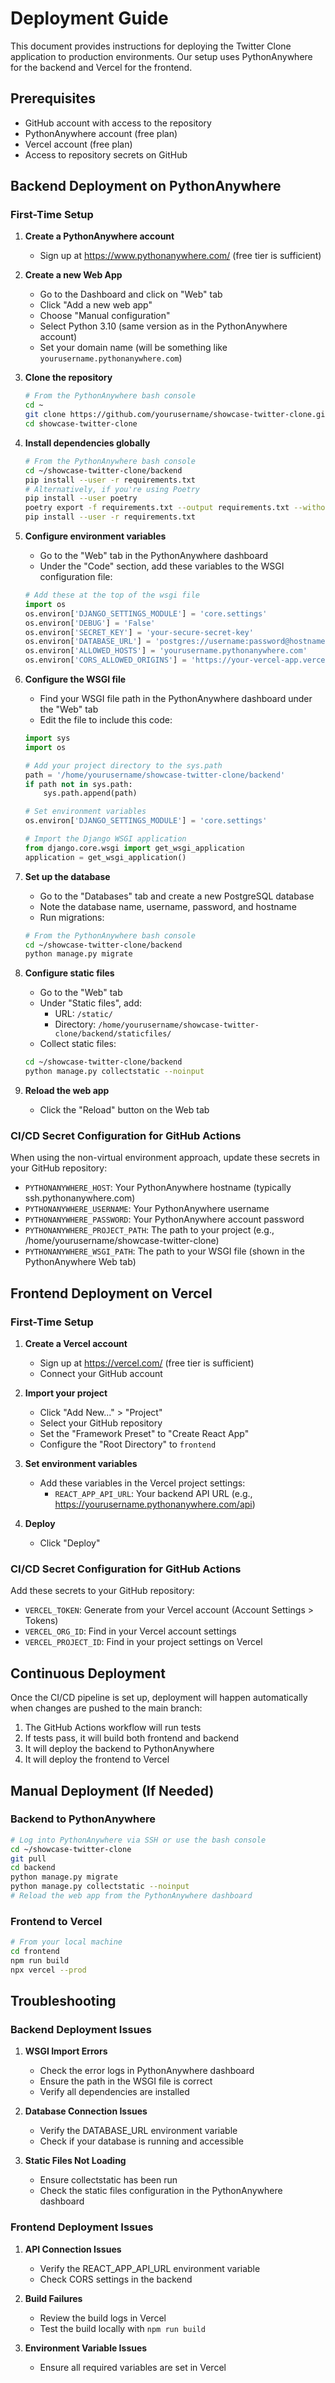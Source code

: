 # Deployment Guide

This document provides instructions for deploying the Twitter Clone application to production environments. Our setup uses PythonAnywhere for the backend and Vercel for the frontend.

## Prerequisites

- GitHub account with access to the repository
- PythonAnywhere account (free plan)
- Vercel account (free plan)
- Access to repository secrets on GitHub

## Backend Deployment on PythonAnywhere

### First-Time Setup

1. **Create a PythonAnywhere account**
   - Sign up at https://www.pythonanywhere.com/ (free tier is sufficient)

2. **Create a new Web App**
   - Go to the Dashboard and click on "Web" tab
   - Click "Add a new web app"
   - Choose "Manual configuration"
   - Select Python 3.10 (same version as in the PythonAnywhere account)
   - Set your domain name (will be something like `yourusername.pythonanywhere.com`)

3. **Clone the repository**
   ```bash
   # From the PythonAnywhere bash console
   cd ~
   git clone https://github.com/yourusername/showcase-twitter-clone.git
   cd showcase-twitter-clone
   ```

4. **Install dependencies globally**
   ```bash
   # From the PythonAnywhere bash console
   cd ~/showcase-twitter-clone/backend
   pip install --user -r requirements.txt
   # Alternatively, if you're using Poetry
   pip install --user poetry
   poetry export -f requirements.txt --output requirements.txt --without-hashes
   pip install --user -r requirements.txt
   ```

5. **Configure environment variables**
   - Go to the "Web" tab in the PythonAnywhere dashboard
   - Under the "Code" section, add these variables to the WSGI configuration file:
   ```python
   # Add these at the top of the wsgi file
   import os
   os.environ['DJANGO_SETTINGS_MODULE'] = 'core.settings'
   os.environ['DEBUG'] = 'False'
   os.environ['SECRET_KEY'] = 'your-secure-secret-key'
   os.environ['DATABASE_URL'] = 'postgres://username:password@hostname/database_name'
   os.environ['ALLOWED_HOSTS'] = 'yourusername.pythonanywhere.com'
   os.environ['CORS_ALLOWED_ORIGINS'] = 'https://your-vercel-app.vercel.app'
   ```

6. **Configure the WSGI file**
   - Find your WSGI file path in the PythonAnywhere dashboard under the "Web" tab
   - Edit the file to include this code:
   ```python
   import sys
   import os
   
   # Add your project directory to the sys.path
   path = '/home/yourusername/showcase-twitter-clone/backend'
   if path not in sys.path:
       sys.path.append(path)
   
   # Set environment variables
   os.environ['DJANGO_SETTINGS_MODULE'] = 'core.settings'
   
   # Import the Django WSGI application
   from django.core.wsgi import get_wsgi_application
   application = get_wsgi_application()
   ```

7. **Set up the database**
   - Go to the "Databases" tab and create a new PostgreSQL database
   - Note the database name, username, password, and hostname
   - Run migrations:
   ```bash
   # From the PythonAnywhere bash console
   cd ~/showcase-twitter-clone/backend
   python manage.py migrate
   ```

8. **Configure static files**
   - Go to the "Web" tab
   - Under "Static files", add:
     - URL: `/static/`
     - Directory: `/home/yourusername/showcase-twitter-clone/backend/staticfiles/`
   - Collect static files:
   ```bash
   cd ~/showcase-twitter-clone/backend
   python manage.py collectstatic --noinput
   ```

9. **Reload the web app**
    - Click the "Reload" button on the Web tab

### CI/CD Secret Configuration for GitHub Actions

When using the non-virtual environment approach, update these secrets in your GitHub repository:

- `PYTHONANYWHERE_HOST`: Your PythonAnywhere hostname (typically ssh.pythonanywhere.com)
- `PYTHONANYWHERE_USERNAME`: Your PythonAnywhere username
- `PYTHONANYWHERE_PASSWORD`: Your PythonAnywhere account password
- `PYTHONANYWHERE_PROJECT_PATH`: The path to your project (e.g., /home/yourusername/showcase-twitter-clone)
- `PYTHONANYWHERE_WSGI_PATH`: The path to your WSGI file (shown in the PythonAnywhere Web tab)

## Frontend Deployment on Vercel

### First-Time Setup

1. **Create a Vercel account**
   - Sign up at https://vercel.com/ (free tier is sufficient)
   - Connect your GitHub account

2. **Import your project**
   - Click "Add New..." > "Project"
   - Select your GitHub repository
   - Set the "Framework Preset" to "Create React App"
   - Configure the "Root Directory" to `frontend`

3. **Set environment variables**
   - Add these variables in the Vercel project settings:
     - `REACT_APP_API_URL`: Your backend API URL (e.g., https://yourusername.pythonanywhere.com/api)

4. **Deploy**
   - Click "Deploy"

### CI/CD Secret Configuration for GitHub Actions

Add these secrets to your GitHub repository:

- `VERCEL_TOKEN`: Generate from your Vercel account (Account Settings > Tokens)
- `VERCEL_ORG_ID`: Find in your Vercel account settings
- `VERCEL_PROJECT_ID`: Find in your project settings on Vercel

## Continuous Deployment

Once the CI/CD pipeline is set up, deployment will happen automatically when changes are pushed to the main branch:

1. The GitHub Actions workflow will run tests
2. If tests pass, it will build both frontend and backend
3. It will deploy the backend to PythonAnywhere
4. It will deploy the frontend to Vercel

## Manual Deployment (If Needed)

### Backend to PythonAnywhere

```bash
# Log into PythonAnywhere via SSH or use the bash console
cd ~/showcase-twitter-clone
git pull
cd backend
python manage.py migrate
python manage.py collectstatic --noinput
# Reload the web app from the PythonAnywhere dashboard
```

### Frontend to Vercel

```bash
# From your local machine
cd frontend
npm run build
npx vercel --prod
```

## Troubleshooting

### Backend Deployment Issues

1. **WSGI Import Errors**
   - Check the error logs in PythonAnywhere dashboard
   - Ensure the path in the WSGI file is correct
   - Verify all dependencies are installed

2. **Database Connection Issues**
   - Verify the DATABASE_URL environment variable
   - Check if your database is running and accessible

3. **Static Files Not Loading**
   - Ensure collectstatic has been run
   - Check the static files configuration in the PythonAnywhere dashboard

### Frontend Deployment Issues

1. **API Connection Issues**
   - Verify the REACT_APP_API_URL environment variable
   - Check CORS settings in the backend

2. **Build Failures**
   - Review the build logs in Vercel
   - Test the build locally with `npm run build`

3. **Environment Variable Issues**
   - Ensure all required variables are set in Vercel 